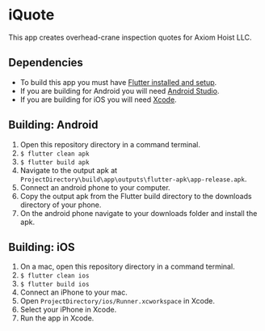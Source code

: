 # iQuote
This app creates overhead-crane inspection quotes for Axiom Hoist LLC.
## Dependencies
- To build this app you must have [Flutter installed and setup](https://flutter.dev/docs/get-started/install).
- If you are building for Android you will need [Android Studio](https://developer.android.com/studio).
- If you are building for iOS you will need [Xcode](https://apps.apple.com/us/app/xcode/id497799835?mt=12).
## Building: Android
1. Open this repository directory in a command terminal.
2. `$ flutter clean apk`
3. `$ flutter build apk`
4. Navigate to the output apk at `ProjectDirectory\build\app\outputs\flutter-apk\app-release.apk`.
5. Connect an android phone to your computer.
6. Copy the output apk from the Flutter build directory to the downloads directory of your phone.
7. On the android phone navigate to your downloads folder and install the apk.
## Building: iOS
1. On a mac, open this repository directory in a command terminal.
2. `$ flutter clean ios`
3. `$ flutter build ios`
4. Connect an iPhone to your mac.
5. Open `ProjectDirectory/ios/Runner.xcworkspace` in Xcode.
6. Select your iPhone in Xcode.
7. Run the app in Xcode.

